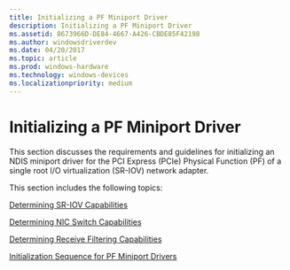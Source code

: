 ```yaml
---
title: Initializing a PF Miniport Driver
description: Initializing a PF Miniport Driver
ms.assetid: 8673966D-DE84-4667-A426-CBDE85F42198
ms.author: windowsdriverdev
ms.date: 04/20/2017
ms.topic: article
ms.prod: windows-hardware
ms.technology: windows-devices
ms.localizationpriority: medium
---
```


# Initializing a PF Miniport Driver


This section discusses the requirements and guidelines for initializing an NDIS miniport driver for the PCI Express (PCIe) Physical Function (PF) of a single root I/O virtualization (SR-IOV) network adapter.

This section includes the following topics:

[Determining SR-IOV Capabilities](determining-sr-iov-capabilities.md)

[Determining NIC Switch Capabilities](determining-nic-switch-capabilities.md)

[Determining Receive Filtering Capabilities](determining-receive-filtering-capabilities.md)

[Initialization Sequence for PF Miniport Drivers](initialization-sequence-for-pf-miniport-drivers.md)

 

 





